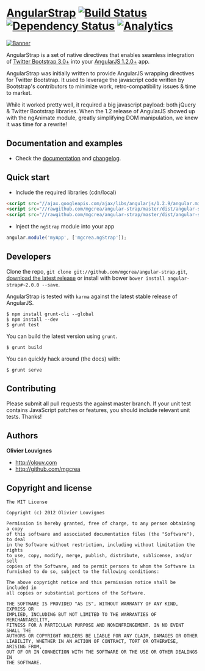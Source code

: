 # [AngularStrap](http://mgcrea.github.io/angular-strap) [![Build Status](https://secure.travis-ci.org/mgcrea/angular-strap.png?branch=master)](http://travis-ci.org/#!/mgcrea/angular-strap) [![Dependency Status](https://gemnasium.com/mgcrea/angular-strap.png)](https://gemnasium.com/mgcrea/angular-strap) [![Analytics](https://ga-beacon.appspot.com/UA-1813303-10/angular-strap/readme?pixel)](https://github.com/igrigorik/ga-beacon)

[![Banner](http://mgcrea.github.io/angular-strap/images/6af654d7.snippet.png)](http://mgcrea.github.io/angular-strap)

AngularStrap is a set of native directives that enables seamless integration of [Twitter Bootstrap 3.0+](https://github.com/twbs/bootstrap) into your [AngularJS 1.2.0+](https://github.com/angular/angular.js) app.

>
AngularStrap was initially written to provide AngularJS wrapping directives for Twitter Bootstrap. It used to leverage the javascript code written by Bootstrap's contributors to minimize work, retro-compatibility issues & time to market.
>
While it worked pretty well, it required a big javascript payload: both jQuery & Twitter Bootstrap libraries. When the 1.2 release of AngularJS showed up with the ngAnimate module, greatly simplifying DOM manipulation, we knew it was time for a rewrite!

## Documentation and examples

+ Check the [documentation](http://mgcrea.github.io/angular-strap) and [changelog](https://github.com/mgcrea/angular-strap/releases).



## Quick start

+ Include the required libraries (cdn/local)

>
``` html
<script src="//ajax.googleapis.com/ajax/libs/angularjs/1.2.9/angular.min.js"></script>
<script src="//rawgithub.com/mgcrea/angular-strap/master/dist/angular-strap.min.js"></script>
<script src="//rawgithub.com/mgcrea/angular-strap/master/dist/angular-strap.tpl.min.js"></script>
```

+ Inject the `ngStrap` module into your app

>
``` javascript
angular.module('myApp', ['mgcrea.ngStrap']);
```


## Developers

Clone the repo, `git clone git://github.com/mgcrea/angular-strap.git`, [download the latest release](https://github.com/mgcrea/angular-strap/zipball/master) or install with bower `bower install angular-strap#~2.0.0 --save`.

AngularStrap is tested with `karma` against the latest stable release of AngularJS.

>
	$ npm install grunt-cli --global
	$ npm install --dev
	$ grunt test

You can build the latest version using `grunt`.

>
	$ grunt build

You can quickly hack around (the docs) with:

>
	$ grunt serve



## Contributing

Please submit all pull requests the against master branch. If your unit test contains JavaScript patches or features, you should include relevant unit tests. Thanks!



## Authors

**Olivier Louvignes**

+ http://olouv.com
+ http://github.com/mgcrea



## Copyright and license

	The MIT License

	Copyright (c) 2012 Olivier Louvignes

	Permission is hereby granted, free of charge, to any person obtaining a copy
	of this software and associated documentation files (the "Software"), to deal
	in the Software without restriction, including without limitation the rights
	to use, copy, modify, merge, publish, distribute, sublicense, and/or sell
	copies of the Software, and to permit persons to whom the Software is
	furnished to do so, subject to the following conditions:

	The above copyright notice and this permission notice shall be included in
	all copies or substantial portions of the Software.

	THE SOFTWARE IS PROVIDED "AS IS", WITHOUT WARRANTY OF ANY KIND, EXPRESS OR
	IMPLIED, INCLUDING BUT NOT LIMITED TO THE WARRANTIES OF MERCHANTABILITY,
	FITNESS FOR A PARTICULAR PURPOSE AND NONINFRINGEMENT. IN NO EVENT SHALL THE
	AUTHORS OR COPYRIGHT HOLDERS BE LIABLE FOR ANY CLAIM, DAMAGES OR OTHER
	LIABILITY, WHETHER IN AN ACTION OF CONTRACT, TORT OR OTHERWISE, ARISING FROM,
	OUT OF OR IN CONNECTION WITH THE SOFTWARE OR THE USE OR OTHER DEALINGS IN
	THE SOFTWARE.
